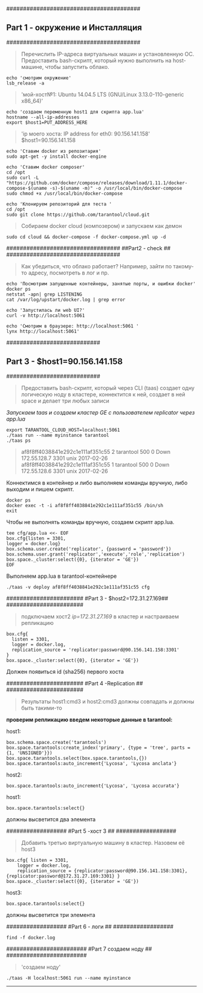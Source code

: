 ########################################
## Part 1 - окружение и Инсталляция  ###
########################################
> Перечислить IP-адреса виртуальных машин и установленную ОС. 
> Предоставить bash-скрипт, который нужно выполнить на host-машине, 
> чтобы запустить облако.
     
    echo 'смотрим окружение'   
    lsb_release -a

>  'мой-хост№1: Ubuntu 14.04.5 LTS (GNU/Linux 3.13.0-110-generic x86_64)'

    echo 'создаем переменную host1 для скрипта app.lua'
    hostname --all-ip-addresses
    export $host1=PUT_ADDRESS_HERE

> 'ip моего хоста: IP address for eth0: 90.156.141.158' $host1=90.156.141.158

    echo 'Ставим docker из репозитария'
    sudo apt-get -y install docker-engine

    echo 'Ставим docker composer'
    cd /opt
    sudo curl -L "https://github.com/docker/compose/releases/download/1.11.1/docker-compose-$(uname -s)-$(uname -m)" -o /usr/local/bin/docker-compose
    sudo chmod +x /usr/local/bin/docker-compose

    echo 'Клонируем репозиторий для теста '
    cd /opt
    sudo git clone https://github.com/tarantool/cloud.git

> Собираем docker cloud (композером) и запускаем как демон

    sudo cd cloud && docker-compose -f docker-compose.yml up -d



##################################
##Part2 - check ##
##################################
> Как убедиться, что облако работает? Например, зайти по такому-то адресу, посмотреть в лог и пр.

    echo 'Посмотрим запущенные контейнеры, занятые порты, и ошибки docker'
    docker ps 
    netstat -apn| grep LISTENING
    cat /var/log/upstart/docker.log | grep error
     
    echo 'Запустилась ли web UI?'
    curl -v http://localhost:5061
    
    echo 'Смотрим в браузере: http://localhost:5061 '
    lynx http://localhost:5061'


############################
## Part 3 - $host1=90.156.141.158  ##
############################

> Предоставить bash-скрипт, который через CLI (taas)
> создает одну логическую ноду в кластере, 
> коннектится к ней, 
> создает в ней space и 
> делает три любых записи


**Запускаем *taas* и создaем кластер *GE* с пользователем *replicator** через app.lua*

    export TARANTOOL_CLOUD_HOST=localhost:5061
    ./taas run --name myinstance tarantool
    ./taas ps

>af8f8ff4038841e292c1e111af351c55  2                          tarantool  500      0        Down      172.55.128.7  3301     unix     2017-02-26
>af8f8ff4038841e292c1e111af351c55  1                          tarantool  500      0        Down      172.55.128.6  3301     unix     2017-02-26

Коннектимся в контейнер и либо выполняем команды вручную, либо выходим и пишем скрипт.
    
    docker ps
    docker exec -t -i af8f8ff4038841e292c1e111af351c55 /bin/sh
    exit

Чтобы не выполнять команды вручную, создаем скрипт app.lua. 


    tee cfg/app.lua <<- EOF   
    box.cfg{listen = 3301,
    logger = docker.log}
    box.schema.user.create('replicator', {password = 'password'})
    box.schema.user.grant('replicator','execute','role','replication')
    box.space._cluster:select({0}, {iterator = 'GE'})
    EOF

Выполняем app.lua в tarantool-контейнере

    ./taas -v deploy af8f8ff4038841e292c1e111af351c55 cfg


#######################
#Part 3 - $host2=172.31.27.169##
#######################

>  подключаем хост2 *ip=172.31.27.169* в кластер и настраиваем репликацию 

    box.cfg{
      listen = 3301,
      logger = docker.log,
      replication_source = 'replicator:password@90.156.141.158:3301'
    }
    box.space._cluster:select({0}, {iterator = 'GE'})

Должен появиться id (sha256) первого хоста

#######################
#Part 4 -Replication ##
#######################


> Результаты host1:cmd3 и host2:cmd3 должны совпадать и должны быть такими-то



**проверим репликацию введем некоторые данные в tarantool:**

host1:

    box.schema.space.create('tarantools')
    box.space.tarantools:create_index('primary', {type = 'tree', parts = {1, 'UNSIGNED'}})
    box.space.tarantools.select(box.space.tarantools,{})
    box.space.tarantools:auto_increment{'Lycosa', 'Lycosa anclata'}
host2:    
    
    box.space.tarantools:auto_increment{'Lycosa', 'Lycosa accurata'}
    
host1:
    
    box.space.tarantools:select{}
 должны высветится два элемента 

##################
#Part 5 -хост 3 ##
##################
> Добавить третью виртуальную машину в кластер. Назовем её host3


    box.cfg{ listen = 3301,
    	logger = docker.log,
    	replication_source = {replicator:password@90.156.141.158:3301}, {replicator:password@172.31.27.169:3301} }
    box.space._cluster:select({0}, {iterator = 'GE'})

host3:
    
    box.space.tarantools:select{}
 должны высветится три элемента 

##################
#Part 6 - логи  ##
##################

    find -f docker.log


########################
#Part 7 создаем ноду ##
########################
>  'создаем ноду'

    ./taas -H localhost:5061 run --name myinstance


----------
